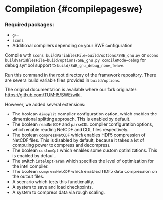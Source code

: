 # Compilation {#compilepageswe}

### Required packages:
 - `g++`
 - `scons`
 - Additional compilers depending on your SWE configuration

Compile with `scons buildVariablesFile=build/options/SWE_gnu.py` or `scons buildVariablesFile=build/options/SWE_gnu.py compileMode=debug` for debug symbol support to `build/SWE_gnu_debug_none_fwave`.

Run this command in the root directory of the framework repository. There are several build variable files provided in `build/options`.

The original documentation is available where our fork originates: https://github.com/TUM-I5/SWE/wiki.

However, we added several extensions:

- The boolean `dimsplit` compiler configuration option, which enables the dimensional splitting approach. This is enabled by default.
- The boolean `readNetCDF` and `parseCDL` compiler configuration options, which enable reading NetCDF and CDL files respectively.
- The boolean `compressNetCDF` which enables HDF5 compression of NetCDF files. This is disabled by default, because it takes a lot of computing power to compress and decompress.
- The boolean `customOpt` which enables some custom optimizations. This is enabled by default.
- The switch `intelOptParam` which specifies the level of optimization for the intel compiler.
- The boolean `compressNetCDF` which enabled HDF5 data compression on the output files.
- A scenario which tests this functionality.
- A system to save and load checkpoints.
- A system to compress data via rough scaling.